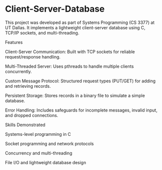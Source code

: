 # Client-Server-Database
This project was developed as part of Systems Programming (CS 3377) at UT Dallas. It implements a lightweight client-server database using C, TCP/IP sockets, and multi-threading.

Features

Client-Server Communication: Built with TCP sockets for reliable request/response handling.

Multi-Threaded Server: Uses pthreads to handle multiple clients concurrently.

Custom Message Protocol: Structured request types (PUT/GET) for adding and retrieving records.

Persistent Storage: Stores records in a binary file to simulate a simple database.

Error Handling: Includes safeguards for incomplete messages, invalid input, and dropped connections.

Skills Demonstrated

Systems-level programming in C

Socket programming and network protocols

Concurrency and multi-threading

File I/O and lightweight database design
